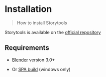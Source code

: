 # Installation
> How to install Storytools

Storytools is available on the [official repository](https://github.com/Pullusb/storytools)

<!-- Storytools can be installed in Blender directly within using the extension platform. -->



## Requirements

- [Blender](https://www.blender.org/) version 3.0+

- Or [SPA build](https://the-spa-studios.github.io/blender-spa-userdoc/) (windows only)


<!-- ## Manual installation

Starting blender 4.2 you can simply drag-n-drop downloaded zip file on Blender window for installation. -->